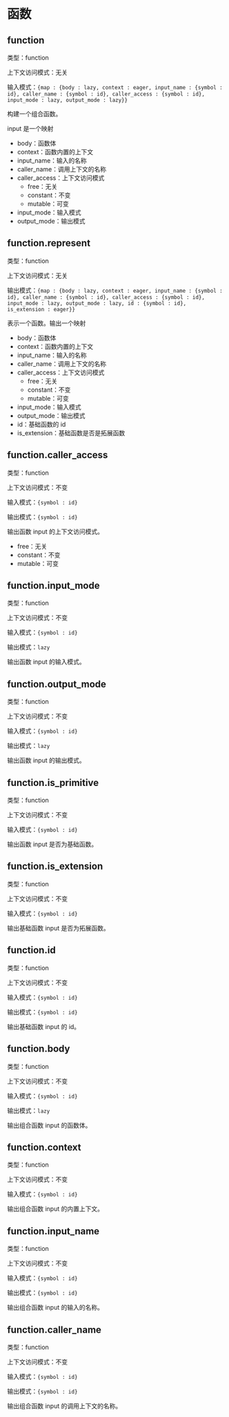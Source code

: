 # 函数

## function

类型：function

上下文访问模式：无关

输入模式：`{map : {body : lazy, context : eager, input_name : {symbol : id}, caller_name : {symbol : id}, caller_access : {symbol : id}, input_mode : lazy, output_mode : lazy}}`

构建一个组合函数。

input 是一个映射

- body：函数体
- context：函数内置的上下文
- input_name：输入的名称
- caller_name：调用上下文的名称
- caller_access：上下文访问模式
  - free：无关
  - constant：不变
  - mutable：可变
- input_mode：输入模式
- output_mode：输出模式

## function.represent

类型：function

上下文访问模式：无关

输出模式：`{map : {body : lazy, context : eager, input_name : {symbol : id}, caller_name : {symbol : id}, caller_access : {symbol : id}, input_mode : lazy, output_mode : lazy, id : {symbol : id}, is_extension : eager}}`

表示一个函数。输出一个映射

- body：函数体
- context：函数内置的上下文
- input_name：输入的名称
- caller_name：调用上下文的名称
- caller_access：上下文访问模式
  - free：无关
  - constant：不变
  - mutable：可变
- input_mode：输入模式
- output_mode：输出模式
- id：基础函数的 id
- is_extension：基础函数是否是拓展函数

## function.caller_access

类型：function

上下文访问模式：不变

输入模式：`{symbol : id}`

输出模式：`{symbol : id}`

输出函数 input 的上下文访问模式。

- free：无关
- constant：不变
- mutable：可变

## function.input_mode

类型：function

上下文访问模式：不变

输入模式：`{symbol : id}`

输出模式：`lazy`

输出函数 input 的输入模式。

## function.output_mode

类型：function

上下文访问模式：不变

输入模式：`{symbol : id}`

输出模式：`lazy`

输出函数 input 的输出模式。

## function.is_primitive

类型：function

上下文访问模式：不变

输入模式：`{symbol : id}`

输出函数 input 是否为基础函数。

## function.is_extension

类型：function

上下文访问模式：不变

输入模式：`{symbol : id}`

输出基础函数 input 是否为拓展函数。

## function.id

类型：function

上下文访问模式：不变

输入模式：`{symbol : id}`

输出模式：`{symbol : id}`

输出基础函数 input 的 id。

## function.body

类型：function

上下文访问模式：不变

输入模式：`{symbol : id}`

输出模式：`lazy`

输出组合函数 input 的函数体。

## function.context

类型：function

上下文访问模式：不变

输入模式：`{symbol : id}`

输出组合函数 input 的内置上下文。

## function.input_name

类型：function

上下文访问模式：不变

输入模式：`{symbol : id}`

输出模式：`{symbol : id}`

输出组合函数 input 的输入的名称。

## function.caller_name

类型：function

上下文访问模式：不变

输入模式：`{symbol : id}`

输出模式：`{symbol : id}`

输出组合函数 input 的调用上下文的名称。
